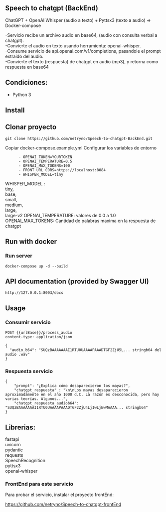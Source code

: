 ## Speech to chatgpt (BackEnd)

ChatGPT + OpenAI Whisper (audio a texto) + Pyttsx3 (texto a audio) => Docker-compose

-Servicio recibe un archivo audio en base64, (audio con consulta verbal a chatgpt).<br>
-Convierte el audio en texto usando herramienta: openai-whisper.<br>
-Consume servicio de api.openai.com/v1/completions, pasandole el prompt extraido del audio.<br>
-Convierte el texto (respuesta) de chatgpt en audio (mp3), y retorna como respuesta en base64<br>



## Condiciones:

- Python 3

## Install
## Clonar proyecto

```
git clone https://github.com/netryno/Speech-to-chatgpt-BackEnd.git
```
Copiar docker-compose.example.yml
Configurar los variables de entorno

```
      - OPENAI_TOKEN=YOURTOKEN
      - OPENAI_TEMPERATURE=0.5
      - OPENAI_MAX_TOKENS=100
      - FRONT_URL_CORS=https://localhost:8084
      - WHISPER_MODEL=tiny
```

WHISPER_MODEL : <br>tiny, <br>base, <br>small, <br>medium, <br>large, <br>large-v2
OPENAI_TEMPERATURE: valores de 0.0 a 1.0
OPENAI_MAX_TOKENS: Cantidad de palabras maxima en la respuesta de chatgpt

## Run with docker

### Run server

```
docker-compose up -d --build
```

## API documentation (provided by Swagger UI)

```
http://127.0.0.1:8003/docs
```


## Usage
### Consumir servicio

```
POST {{urlBase}}/process_audio
content-type: application/json

{
  "audio_b64": "SUQzBAAAAAAAI1RTU0UAAAAPAAADTGF2ZjU5L... stringb64 del audio .wav"
}
```

### Respuesta servicio
```
{
    "prompt": "¿Explica cómo desaparecieron los mayas?",
    "chatgpt_respuesta" : "\n\nLos mayas desaparecieron aproximadamente en el año 1000 d.C. La razón es desconocida, pero hay varias teorías. Algunos...",
    "chatgpt_respuesta_audiob64": "SUQzBAAAAAAAI1RTU0UAAAAPAAADTGF2ZjU4LjIwLjEwMAAAA... stringb64"
}
```





## Librerias:
fastapi<br>
uvicorn<br>
pydantic<br>
requests<br>
SpeechRecognition<br>
pyttsx3<br>
openai-whisper<br>


### FrontEnd para este servicio
Para probar el servicio, instalar el proyecto frontEnd:

https://github.com/netryno/Speech-to-chatgpt-frontEnd

